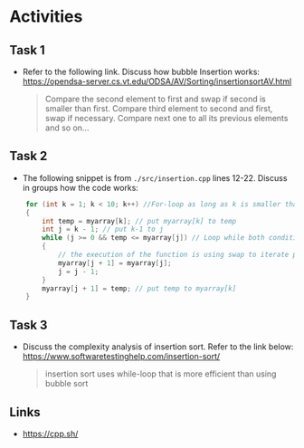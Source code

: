 # Activities

## Task 1

- Refer to the following link. Discuss how bubble Insertion works:
  https://opendsa-server.cs.vt.edu/ODSA/AV/Sorting/insertionsortAV.html

  > Compare the second element to first and swap if second is smaller than first. Compare third element to second and first, swap if necessary. Compare next one to all its previous elements and so on...

## Task 2

- The following snippet is from `./src/insertion.cpp` lines 12-22. Discuss in groups how the code works:

```cpp
    for (int k = 1; k < 10; k++) //For-loop as long as k is smaller than 10
    {
        int temp = myarray[k]; // put myarray[k] to temp
        int j = k - 1; // put k-1 to j
        while (j >= 0 && temp <= myarray[j]) // Loop while both conditions are true: j is 0 or bigger than 0 and temp is smaller or same as myarray[j]
        {
            // the execution of the function is using swap to iterate previous variable
            myarray[j + 1] = myarray[j]; 
            j = j - 1;
        }
        myarray[j + 1] = temp; // put temp to myarray[k]
    }
```

## Task 3

- Discuss the complexity analysis of insertion sort. Refer to the link below:
  https://www.softwaretestinghelp.com/insertion-sort/

  > insertion sort uses while-loop that is more efficient than using bubble sort

## Links

- https://cpp.sh/

